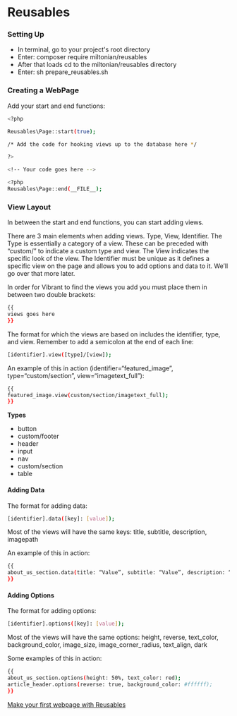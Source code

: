 # Reusables

### Setting Up
- In terminal, go to your project's root directory
- Enter: composer require miltonian/reusables
- After that loads cd to the miltonian/reusables directory
- Enter: sh prepare_reusables.sh 

### Creating a WebPage

Add your start and end functions:

```sh
<?php

Reusables\Page::start(true);

/* Add the code for hooking views up to the database here */

?>

<!-- Your code goes here -->

<?php 
Reusables\Page::end(__FILE__);

```

### View Layout

In between the start and end functions, you can start adding views. 

There are 3 main elements when adding views. Type, View, Identifier. The Type is essentially a category of a view. These can be preceded with “custom/” to indicate a custom type and view. The View indicates the specific look of the view. The Identifier must be unique as it defines a specific view on the page and allows you to add options and data to it. We’ll go over that more later. 

In order for Vibrant to find the views you add you must place them in between two double brackets:

```sh
{{
views goes here
}}
```
The format for which the views are based on includes the identifier, type, and view. Remember to add a semicolon at the end of each line:

```sh
[identifier].view([type]/[view]);
```

An example of this in action (identifier=“featured_image”, type=“custom/section”, view=“imagetext_full”):

```sh
{{
featured_image.view(custom/section/imagetext_full);
}}
```

**Types**

- button
- custom/footer
- header
- input
- nav
- custom/section
- table

#### Adding Data 

The format for adding data:

```sh
[identifier].data([key]: [value]);
```

Most of the views will have the same keys: title, subtitle, description, imagepath

An example of this in action:
```sh
{{
about_us_section.data(title: “Value”, subtitle: “Value”, description: “Value”, imagepath: “Value”);
}}
```
#### Adding Options

The format for adding options: 
```sh
[identifier].options([key]: [value]);
```
Most of the views will have the same options: height, reverse, text_color, background_color, image_size, image_corner_radius, text_align, dark

Some examples of this in action:

```sh
{{
about_us_section.options(height: 50%, text_color: red);
article_header.options(reverse: true, background_color: #ffffff);
}}
```

[Make your first webpage with Reusables](https://github.com/miltonian/reusables/wiki/Basic-WebPage-Example)


